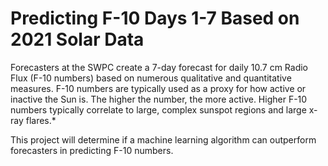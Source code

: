 # Predicting F-10 Days 1-7 Based on 2021 Solar Data

Forecasters at the SWPC create a 7-day forecast for daily 10.7 cm Radio Flux (F-10 numbers) based on numerous qualitative and quantitative measures. F-10 numbers are typically used as a proxy for how active or inactive the Sun is. The higher the number, the more active. Higher F-10 numbers typically correlate to large, complex sunspot regions and large x-ray flares.* 

This project will determine if a machine learning algorithm can outperform forecasters in predicting F-10 numbers.
